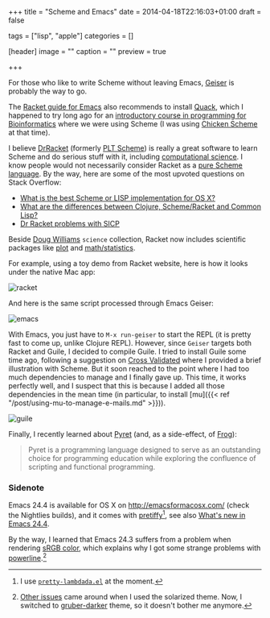 +++
title = "Scheme and Emacs"
date = 2014-04-18T22:16:03+01:00
draft = false

tags = ["lisp", "apple"]
categories = []

[header]
image = ""
caption = ""
preview = true

+++

For those who like to write Scheme without leaving Emacs, [Geiser](http://www.nongnu.org/geiser/) is probably the way to go.

The [Racket guide for Emacs](http://docs.racket-lang.org/guide/Emacs.html) also recommends to install [Quack](http://www.neilvandyke.org/quack/), which I happened to try long ago for an [introductory course in programming for Bioinformatics](http://www.laurentbloch.org/MySpip3/spip.php?rubrique4) where we were using Scheme (I was using [Chicken Scheme](http://www.call-cc.org/) at that time).

I believe [DrRacket](http://racket-lang.org/) (formerly [PLT Scheme](http://plt-scheme.org/)) is really a great software to learn Scheme and do serious stuff with it, including [computational science](https://groups.google.com/forum/#!topic/racket-users/29fIsGnbVIw). I know people would not necessarily consider Racket as a [pure Scheme language](http://stackoverflow.com/questions/3345397/how-is-racket-different-from-scheme). By the way, here are some of the most upvoted questions on Stack Overflow:

- [What is the best Scheme or LISP implementation for OS X?](http://stackoverflow.com/questions/459323/what-is-the-best-scheme-or-lisp-implementation-for-os-x)
- [What are the differences between Clojure, Scheme/Racket and Common Lisp?](http://stackoverflow.com/questions/11223403/what-are-the-differences-between-clojure-scheme-racket-and-common-lisp)
- [Dr Racket problems with SICP](http://stackoverflow.com/questions/3597781/dr-racket-problems-with-sicp)

Beside [Doug Williams](http://drschemer.blogspot.fr/) `science` collection, Racket now includes scientific packages like [plot](http://docs.racket-lang.org/plot/) and [math/statistics](http://docs.racket-lang.org/math/stats.html).

For example, using a toy demo from Racket website, here is how it looks under the native Mac app:

![racket](/img/20140417113203.png)

And here is the same script processed through Emacs Geiser:

![emacs](/img/20140417113420.png)

With Emacs, you just have to `M-x run-geiser` to start the REPL (it is pretty fast to come up, unlike Clojure REPL). However, since `Geiser` targets both Racket and Guile, I decided to compile Guile. I tried to install Guile some time ago, following a suggestion on [Cross Validated](http://stats.stackexchange.com/a/20144/930) where I provided a brief illustration with Scheme. But it soon reached to the point where I had too much dependencies to manage and I finally gave up. This time, it works perfectly well, and I suspect that this is because I added all those dependencies in the mean time (in particular, to install [mu]({{< ref "/post/using-mu-to-manage-e-mails.md" >}})).

![guile](/img/20140401192823.png)

Finally, I recently learned about [Pyret](http://www.pyret.org/) (and, as a side-effect, of [Frog](https://github.com/greghendershott/frog)):

> Pyret is a programming language designed to serve as an outstanding choice for programming education while exploring the confluence of scripting and functional programming.


### Sidenote

Emacs 24.4 is available for OS X on <http://emacsformacosx.com/> (check the Nightlies builds), and it comes with [pretiffy](http://ergoemacs.org/emacs/emacs_pretty_lambda.html)[^1], see also [What's new in Emacs 24.4](http://www.masteringemacs.org/articles/2013/12/29/whats-new-in-emacs-24-4/).

By the way, I learned that Emacs 24.3 suffers from a problem when rendering [sRGB color](http://goo.gl/whSihf), which explains why I got some strange problems with [powerline](https://github.com/jonathanchu/emacs-powerline).[^2]


[^1]: I use <i class="fa fa-file-code-o fa-1x"></i> [`pretty-lambdada.el`](http://www.emacswiki.org/emacs/pretty-lambdada.el) at the moment.

[^2]: [Other issues](https://github.com/jonathanchu/emacs-powerline/issues/11) came around when I used the solarized theme. Now, I switched to [gruber-darker](http://marmalade-repo.org/packages/gruber-darker-theme) theme, so it doesn't bother me anymore.

